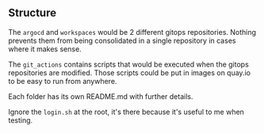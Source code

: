 ## Structure
The `argocd` and `workspaces` would be 2 different gitops repositories. Nothing prevents
them from being consolidated in a single repository in cases where it makes sense.

The `git_actions` contains scripts that would be executed when the gitops repositories are
modified. Those scripts could be put in images on quay.io to be easy to run from anywhere.

Each folder has its own README.md with further details.

Ignore the `login.sh` at the root, it's there because it's useful to me when testing.